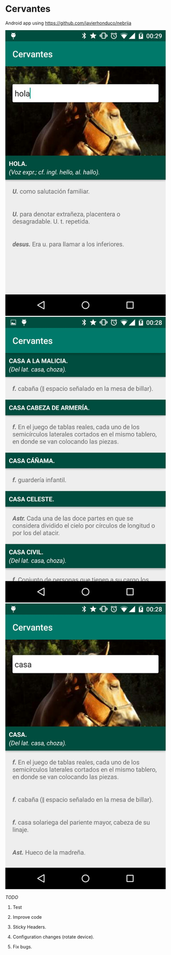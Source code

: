 Cervantes
=========

Android app using https://github.com/javierhonduco/nebrija

![image](art/photo5021268196829622.jpg)
![image](art/photo5021268196829623.jpg)
![image](art/photo5021268196829624.jpg)

*TODO*

1. Test

2. Improve code

3. Sticky Headers.

4. Configuration changes (rotate device).

5. Fix bugs.
